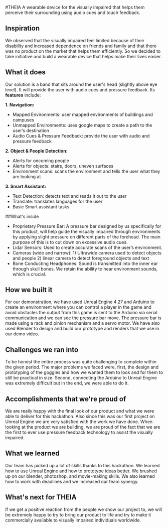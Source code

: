 #THEIA
A wearable device for the visually impaired that helps them perceive their surrounding using audio cues and touch feedback.

## Inspiration
We observed that the visually impaired feel limited because of their disability and increased dependence on friends and family and that there was no product on the market that helps them efficiently. So we decided to take initiative and build a wearable device that helps make their lives easier.

## What it does
Our solution is a band that sits around the user's head (slightly above eye level). It will provide the user with audio cues and pressure feedback. 
Its **features** include:

**1. Navigation:** 
- Mapped Environments: user mapped environments of buildings and campuses 
- Unmapped Environments: uses google maps to create a path to the user’s destination
- Audio Cues & Pressure Feedback: provide the user with audio and pressure feedback

**2. Object & People Detection:**
- Alerts for oncoming people
- Alerts for objects: stairs, doors, uneven surfaces
- Environment scans: scans the environment and tells the user what they are looking at

**3. Smart Assistant:**
- Text Detection: detects text and reads it out to the user
- Translate: translates languages for the user
- Basic Smart assistant tasks

##What's inside
- Proprietary Pressure Bar: A pressure bar designed by us specifically for this product, will help guide the visually impaired through environments by applying slight pressure on different parts of the forehead. The main purpose of this is to cut down on excessive audio cues.
- Lidar Sensors: Used to create accurate scans of the user’s environment.
- Cameras (wide and narrow): 1) Ultrawide camera used to detect objects and people 
                                                    2) linear camera to detect foreground objects and text
- Bone Conducting Headphones: Sound is transmitted into the inner ear through skull bones. We retain the ability to hear environment sounds, which is crucial.

## How we built it
For our demonstration, we have used Unreal Engine 4.27 and Arduino to create an environment where you can control a player in the game and avoid obstacles the output from this game is sent to the Arduino via serial communication and we can see the pressure bar move. The pressure bar is made using a rack and pinion mechanism and a servo motor.
We have also used Blender to design and build our prototype and renders that we use in our demo video.

## Challenges we ran into
To be honest the entire process was quite challenging to complete within the given period. 
The major problems we faced were, first, the design and prototyping of the goggles and how we wanted them to look and for them to still be practical in size. Second, connecting the Arduino to Unreal Engine was extremely difficult but in the end, we were able to do it.

## Accomplishments that we're proud of
We are really happy with the final look of our product and what we were able to deliver for this hackathon. Also since this was our first project on Unreal Engine we are very satisfied with the work we have done.
When looking at the product we are building, we are proud of the fact that we are the first to ever use pressure feedback technology to assist the visually impaired.

## What we learned
Our team has picked up a lot of skills thanks to this hackathon. We learned how to use Unreal Engine and how to prototype ideas better. We brushed up on our blender, photoshop, and movie-making skills. We also learned how to work with deadlines and we increased our team synergy.

## What's next for THEIA 
If we get a positive reaction from the people we show our project to, we will be extremely happy to try to bring our product to life and try to make it commercially available to visually impaired individuals worldwide.
